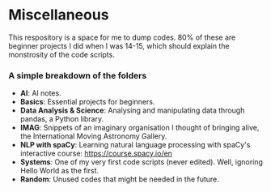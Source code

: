 # Miscellaneous
This respository is a space for me to dump codes. 80% of these are beginner projects I did when I was 14-15, which should explain the monstrosity of the code scripts. 

### A simple breakdown of the folders
- **AI**: AI notes.
- **Basics**: Essential projects for beginners. 
- **Data Analysis & Science**: Analysing and manipulating data through pandas, a Python library. 
- **IMAG**: Snippets of an imaginary organisation I thought of bringing alive, the International Moving Astronomy Gallery. 
- **NLP with spaCy**: Learning natural language processing with spaCy's interactive course: https://course.spacy.io/en
- **Systems**: One of my very first code scripts (never edited). Well, ignoring Hello World as the first.
- **Random**: Unused codes that might be needed in the future.
